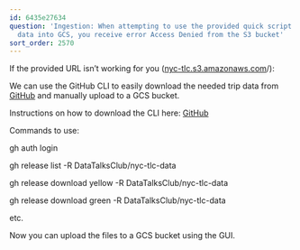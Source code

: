 ```yaml
---
id: 6435e27634
question: 'Ingestion: When attempting to use the provided quick script to load trip
  data into GCS, you receive error Access Denied from the S3 bucket'
sort_order: 2570
---
```


If the provided URL isn’t working for you ([nyc-tlc.s3.amazonaws.com](https://nyc-tlc.s3.amazonaws.com/trip+data)/):

We can use the GitHub CLI to easily download the needed trip data from [GitHub](https://github.com/DataTalksClub/nyc-tlc-data,) and manually upload to a GCS bucket.

Instructions on how to download the CLI here: [GitHub](https://github.com/cli/cli)

Commands to use:

gh auth login

gh release list -R DataTalksClub/nyc-tlc-data

gh release download yellow -R DataTalksClub/nyc-tlc-data

gh release download green -R DataTalksClub/nyc-tlc-data

etc.

Now you can upload the files to a GCS bucket using the GUI.

